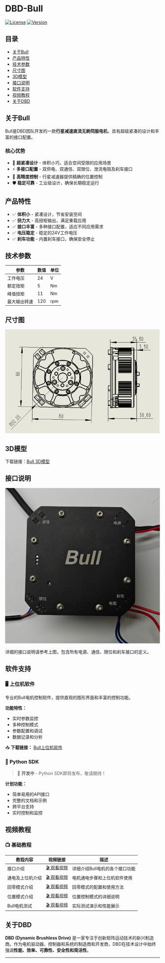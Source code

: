 # DBD-Bull

[![License](https://img.shields.io/badge/license-MIT-blue.svg)](LICENSE)
[![Version](https://img.shields.io/badge/version-1.0-green.svg)](#)

## 目录
- [关于Bull](#关于bull)
- [产品特性](#产品特性)
- [技术参数](#技术参数)
- [尺寸图](#尺寸图)
- [3D模型](#3d模型)
- [接口说明](#接口说明)
- [软件支持](#软件支持)
- [视频教程](#视频教程)
- [关于DBD](#关于dbd)

## 关于Bull

Bull是DBD团队开发的一款**行星减速直流无刷伺服电机**，具有超级紧凑的设计和丰富的接口配置。

### 核心优势
- 🔧 **超紧凑设计** - 体积小巧，适合空间受限的应用场景
- ⚡ **多接口配置** - 双供电、双通信、双限位、泄流电阻及刹车接口
- 🎯 **高精度控制** - 行星减速器提供精确的位置控制
- 🛡️ **稳定可靠** - 工业级设计，确保长期稳定运行

## 产品特性

- ✅ **体积小** - 紧凑设计，节省安装空间
- ✅ **扭力大** - 高扭矩输出，满足重载应用
- ✅ **接口丰富** - 多种接口配置，适应不同应用需求
- ✅ **电压稳定** - 稳定的24V工作电压
- ✅ **刹车功能** - 内置刹车接口，确保安全停止

## 技术参数

| 参数 | 数值 | 单位 |
|------|------|------|
| 工作电压 | 24 | V |
| 额定扭矩 | 5 | Nm |
| 峰值扭矩 | 11 | Nm |
| 最大输出转速 | 120 | rpm |

## 尺寸图
![](004Bull4-SIZE.png)

## 3D模型
下载链接：[Bull 3D模型](https://share.feijipan.com/s/xhOnvrpF)

## 接口说明

![接口示意图](interface.jpg)

详细的接口说明请参考上图，包含所有电源、通信、限位和刹车接口的定义。

## 软件支持

### 🖥️ 上位机软件

专业的Bull电机控制软件，提供直观的图形界面和丰富的控制功能。

**功能特性：**
- 实时参数监控
- 多种控制模式
- 参数配置和调试
- 数据记录和分析

📥 **下载链接：** [Bull上位机软件](https://share.feijipan.com/s/xhOnvrpF)

### 🐍 Python SDK

> 🚧 **开发中** - Python SDK即将发布，敬请期待！

**计划功能：**
- 简单易用的API接口
- 完整的文档和示例
- 跨平台支持
- 实时控制和监控

## 视频教程

### 📺 基础教程

| 教程内容 | 视频链接 | 描述 |
|----------|----------|------|
| 接口介绍 | [🎬 观看视频](https://www.bilibili.com/video/BV1AuetzDE7E/) | 详细介绍Bull电机的各个接口功能 |
| 通电及上位机介绍 | [🎬 观看视频](https://www.bilibili.com/video/BV1Jee4zyEUx/) | 电机通电步骤和上位机软件使用 |
| 回零模式介绍 | [🎬 观看视频](https://www.bilibili.com/video/BV1Fee4zyE5R/) | 回零模式的配置和使用方法 |
| 位置模式介绍 | [🎬 观看视频](https://www.bilibili.com/video/BV1Fee4zyE2j/) | 位置控制模式的详细说明 |
| Bull电机测试 | [🎬 观看视频](https://www.bilibili.com/video/BV1WMQ9YZE7c) | 实际测试演示和性能展示 |

## 关于DBD

**DBD (Dynamic Brushless Drive)** 是一家专注于创新矩阵运动技术的新兴制造商。作为电机驱动器、控制器和系统的制造商和开发商，DBD在技术设计中始终强调**性能、效率、可靠性、安全性和简洁性**。

---


